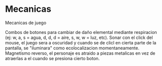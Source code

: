 # Mecanicas
Mecanicas de juego


Combos de botones para cambiar de daño elemental mediante respiracion (ej: w, a, s  = agua, d, d, d = aire, s, w, w = luz, etc).
Sonar con el click del mouse, el juego sera a oscuridad y cuando se de clicl en cierta parte de la pantalla, se "iluminara" como ecolocalizacion momentaneamente.
Magnetismo reverso, el personaje es atraido a piezas metalicas en vez de atraerlas a el cuando se presiona cierto boton.
